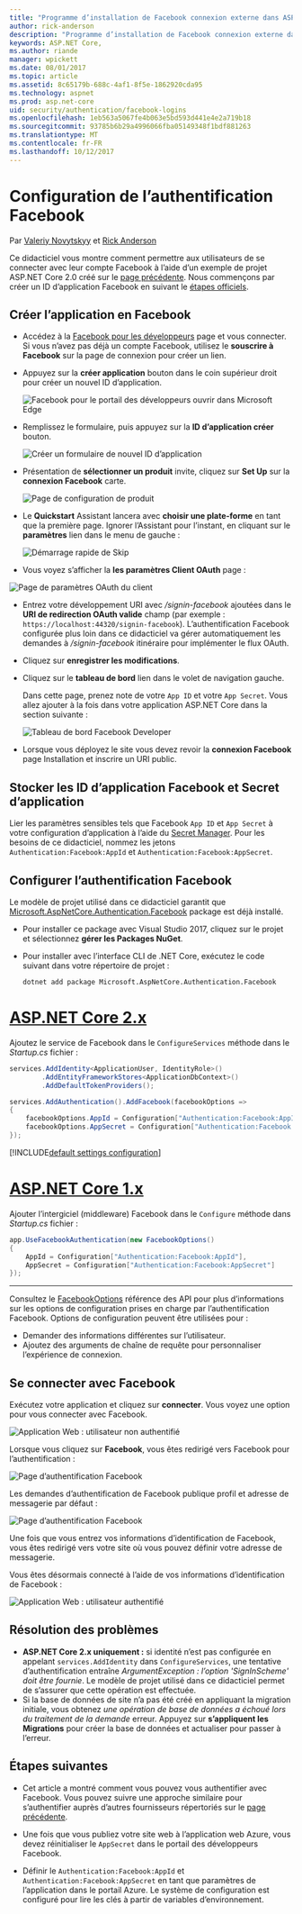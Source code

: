 ```yaml
---
title: "Programme d’installation de Facebook connexion externe dans ASP.NET Core"
author: rick-anderson
description: "Programme d’installation de Facebook connexion externe dans ASP.NET Core"
keywords: ASP.NET Core,
ms.author: riande
manager: wpickett
ms.date: 08/01/2017
ms.topic: article
ms.assetid: 8c65179b-688c-4af1-8f5e-1862920cda95
ms.technology: aspnet
ms.prod: asp.net-core
uid: security/authentication/facebook-logins
ms.openlocfilehash: 1eb563a5067fe4b063e5bd593d441e4e2a719b18
ms.sourcegitcommit: 93785b6b29a4996066fba05149348f1bdf881263
ms.translationtype: MT
ms.contentlocale: fr-FR
ms.lasthandoff: 10/12/2017
---
```

# <a name="configuring-facebook-authentication"></a>Configuration de l’authentification Facebook

Par [Valeriy Novytskyy](https://github.com/01binary) et [Rick Anderson](https://twitter.com/RickAndMSFT)

Ce didacticiel vous montre comment permettre aux utilisateurs de se connecter avec leur compte Facebook à l’aide d’un exemple de projet ASP.NET Core 2.0 créé sur le [page précédente](index.md). Nous commençons par créer un ID d’application Facebook en suivant le [étapes officiels](https://www.facebook.com/unsupportedbrowser).

## <a name="create-the-app-in-facebook"></a>Créer l’application en Facebook

*  Accédez à la [Facebook pour les développeurs](https://www.facebook.com/unsupportedbrowser) page et vous connecter. Si vous n’avez pas déjà un compte Facebook, utilisez le **souscrire à Facebook** sur la page de connexion pour créer un lien.

* Appuyez sur la **créer application** bouton dans le coin supérieur droit pour créer un nouvel ID d’application.

   ![Facebook pour le portail des développeurs ouvrir dans Microsoft Edge](index/_static/FBMyApps.png)

* Remplissez le formulaire, puis appuyez sur la **ID d’application créer** bouton.

   ![Créer un formulaire de nouvel ID d’application](index/_static/FBNewAppId.png)

* Présentation de **sélectionner un produit** invite, cliquez sur **Set Up** sur la **connexion Facebook** carte.

   ![Page de configuration de produit](index/_static/FBProductSetup.png)

* Le **Quickstart** Assistant lancera avec **choisir une plate-forme** en tant que la première page. Ignorer l’Assistant pour l’instant, en cliquant sur le **paramètres** lien dans le menu de gauche :

   ![Démarrage rapide de Skip](index/_static/FBSkipQuickStart.png)

* Vous voyez s’afficher la **les paramètres Client OAuth** page :

![Page de paramètres OAuth du client](index/_static/FBOAuthSetup.png)

* Entrez votre développement URI avec */signin-facebook* ajoutées dans le **URI de redirection OAuth valide** champ (par exemple : `https://localhost:44320/signin-facebook`). L’authentification Facebook configurée plus loin dans ce didacticiel va gérer automatiquement les demandes à */signin-facebook* itinéraire pour implémenter le flux OAuth.

* Cliquez sur **enregistrer les modifications**.

* Cliquez sur le **tableau de bord** lien dans le volet de navigation gauche. 

    Dans cette page, prenez note de votre `App ID` et votre `App Secret`. Vous allez ajouter à la fois dans votre application ASP.NET Core dans la section suivante :

   ![Tableau de bord Facebook Developer](index/_static/FBDashboard.png)

* Lorsque vous déployez le site vous devez revoir la **connexion Facebook** page Installation et inscrire un URI public.

## <a name="store-facebook-app-id-and-app-secret"></a>Stocker les ID d’application Facebook et Secret d’application

Lier les paramètres sensibles tels que Facebook `App ID` et `App Secret` à votre configuration d’application à l’aide du [Secret Manager](xref:security/app-secrets). Pour les besoins de ce didacticiel, nommez les jetons `Authentication:Facebook:AppId` et `Authentication:Facebook:AppSecret`.

## <a name="configure-facebook-authentication"></a>Configurer l’authentification Facebook

Le modèle de projet utilisé dans ce didacticiel garantit que [Microsoft.AspNetCore.Authentication.Facebook](https://www.nuget.org/packages/Microsoft.AspNetCore.Authentication.Facebook) package est déjà installé.

* Pour installer ce package avec Visual Studio 2017, cliquez sur le projet et sélectionnez **gérer les Packages NuGet**.
* Pour installer avec l’interface CLI de .NET Core, exécutez le code suivant dans votre répertoire de projet :

   `dotnet add package Microsoft.AspNetCore.Authentication.Facebook`

# <a name="aspnet-core-2xtabaspnetcore2x"></a>[ASP.NET Core 2.x](#tab/aspnetcore2x)

Ajoutez le service de Facebook dans le `ConfigureServices` méthode dans le *Startup.cs* fichier :

```csharp
services.AddIdentity<ApplicationUser, IdentityRole>()
        .AddEntityFrameworkStores<ApplicationDbContext>()
        .AddDefaultTokenProviders();

services.AddAuthentication().AddFacebook(facebookOptions =>
{
    facebookOptions.AppId = Configuration["Authentication:Facebook:AppId"];
    facebookOptions.AppSecret = Configuration["Authentication:Facebook:AppSecret"];
});
```

[!INCLUDE[default settings configuration](includes/default-settings.md)]

# <a name="aspnet-core-1xtabaspnetcore1x"></a>[ASP.NET Core 1.x](#tab/aspnetcore1x)

Ajouter l’intergiciel (middleware) Facebook dans le `Configure` méthode dans *Startup.cs* fichier :

```csharp
app.UseFacebookAuthentication(new FacebookOptions()
{
    AppId = Configuration["Authentication:Facebook:AppId"],
    AppSecret = Configuration["Authentication:Facebook:AppSecret"]
});
```

---

Consultez le [FacebookOptions](https://docs.microsoft.com/aspnet/core/api/microsoft.aspnetcore.builder.facebookoptions) référence des API pour plus d’informations sur les options de configuration prises en charge par l’authentification Facebook. Options de configuration peuvent être utilisées pour :

* Demander des informations différentes sur l’utilisateur.
* Ajoutez des arguments de chaîne de requête pour personnaliser l’expérience de connexion.

## <a name="sign-in-with-facebook"></a>Se connecter avec Facebook

Exécutez votre application et cliquez sur **connecter**. Vous voyez une option pour vous connecter avec Facebook.

![Application Web : utilisateur non authentifié](index/_static/DoneFacebook.png)

Lorsque vous cliquez sur **Facebook**, vous êtes redirigé vers Facebook pour l’authentification :

![Page d’authentification Facebook](index/_static/FBLogin.png)

Les demandes d’authentification de Facebook publique profil et adresse de messagerie par défaut :

![Page d’authentification Facebook](index/_static/FBLoginDone.png)

Une fois que vous entrez vos informations d’identification de Facebook, vous êtes redirigé vers votre site où vous pouvez définir votre adresse de messagerie.

Vous êtes désormais connecté à l’aide de vos informations d’identification de Facebook :

![Application Web : utilisateur authentifié](index/_static/Done.png)

## <a name="troubleshooting"></a>Résolution des problèmes

* **ASP.NET Core 2.x uniquement :** si identité n’est pas configurée en appelant `services.AddIdentity` dans `ConfigureServices`, une tentative d’authentification entraîne *ArgumentException : l’option 'SignInScheme' doit être fournie*. Le modèle de projet utilisé dans ce didacticiel permet de s’assurer que cette opération est effectuée.
* Si la base de données de site n’a pas été créé en appliquant la migration initiale, vous obtenez *une opération de base de données a échoué lors du traitement de la demande* erreur. Appuyez sur **s’appliquent les Migrations** pour créer la base de données et actualiser pour passer à l’erreur.

## <a name="next-steps"></a>Étapes suivantes

* Cet article a montré comment vous pouvez vous authentifier avec Facebook. Vous pouvez suivre une approche similaire pour s’authentifier auprès d’autres fournisseurs répertoriés sur le [page précédente](index.md).

* Une fois que vous publiez votre site web à l’application web Azure, vous devez réinitialiser le `AppSecret` dans le portail des développeurs Facebook.

* Définir le `Authentication:Facebook:AppId` et `Authentication:Facebook:AppSecret` en tant que paramètres de l’application dans le portail Azure. Le système de configuration est configuré pour lire les clés à partir de variables d’environnement.
